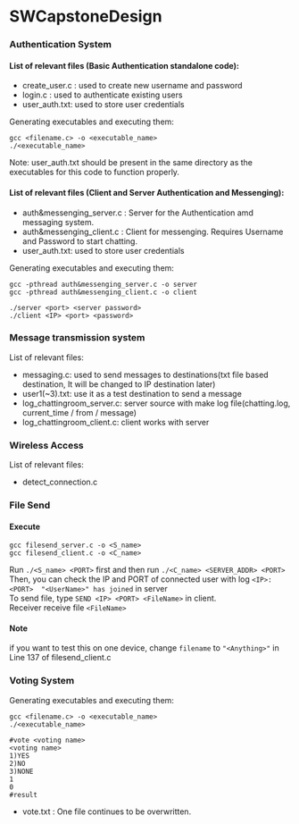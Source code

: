 # SWCapstoneDesign

### Authentication System

#### List of relevant files (Basic Authentication standalone code):
- create_user.c : used to create new username and password
- login.c : used to authenticate existing users
- user_auth.txt: used to store user credentials

Generating executables and executing them: 
```
gcc <filename.c> -o <executable_name>
./<executable_name>
```
Note: user_auth.txt should be present in the same directory as the executables for this code to function properly.


#### List of relevant files (Client and Server Authentication and Messenging):
- auth&messenging_server.c : Server for the Authentication amd messaging system.
- auth&messenging_client.c : Client for messenging. Requires Username and Password to start chatting.
- user_auth.txt: used to store user credentials

Generating executables and executing them: 
```
gcc -pthread auth&messenging_server.c -o server
gcc -pthread auth&messenging_client.c -o client

./server <port> <server password>
./client <IP> <port> <password>
```

### Message transmission system
List of relevant files:
- messaging.c: used to send messages to destinations(txt file based destination, It will be changed to IP destination later)
- user1(~3).txt: use it as a test destination to send a message
- log_chattingroom_server.c: server source with make log file(chatting.log, current_time / from / message)
- log_chattingroom_client.c: client works with server

### Wireless Access
List of relevant files:
- detect_connection.c

### File Send

#### Execute
```
gcc filesend_server.c -o <S_name>
gcc filesend_client.c -o <C_name>
```
Run `./<S_name> <PORT>` first and then run `./<C_name> <SERVER_ADDR> <PORT>`  
Then, you can check the IP and PORT of connected user with log `<IP>:<PORT>  "<UserName>" has joined` in server  
To send file, type `SEND <IP> <PORT> <FileName>` in client.  
Receiver receive file `<FileName>`  

#### Note
if you want to test this on one device, change `filename` to `"<Anything>"` in Line 137 of filesend_client.c

### Voting System
Generating executables and executing them: 
```
gcc <filename.c> -o <executable_name>
./<executable_name>

#vote <voting name>
<voting name>
1)YES
2)NO
3)NONE
1
0
#result
```
- vote.txt : One file continues to be overwritten.
